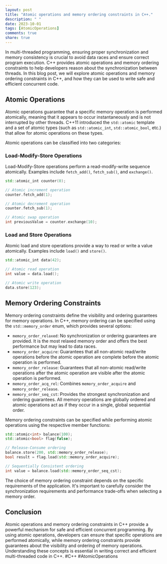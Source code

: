 ```yaml
---
layout: post
title: "Atomic operations and memory ordering constraints in C++."
description: " "
date: 2023-10-01
tags: [AtomicOperations]
comments: true
share: true
---
```


In multi-threaded programming, ensuring proper synchronization and memory consistency is crucial to avoid data races and ensure correct program execution. C++ provides atomic operations and memory ordering constraints to help developers reason about the synchronization between threads. In this blog post, we will explore atomic operations and memory ordering constraints in C++, and how they can be used to write safe and efficient concurrent code.

## Atomic Operations

Atomic operations guarantee that a specific memory operation is performed atomically, meaning that it appears to occur instantaneously and is not interrupted by other threads. C++11 introduced the `std::atomic` template and a set of atomic types (such as `std::atomic_int`, `std::atomic_bool`, etc.) that allow for atomic operations on these types.

Atomic operations can be classified into two categories:

### Load-Modify-Store Operations

Load-Modify-Store operations perform a read-modify-write sequence atomically. Examples include `fetch_add()`, `fetch_sub()`, and `exchange()`.

```cpp
std::atomic_int counter(0);

// Atomic increment operation
counter.fetch_add(1);

// Atomic decrement operation
counter.fetch_sub(1);

// Atomic swap operation
int previousValue = counter.exchange(10);
```

### Load and Store Operations

Atomic load and store operations provide a way to read or write a value atomically. Examples include `load()` and `store()`.

```cpp
std::atomic_int data(42);

// Atomic read operation
int value = data.load();

// Atomic write operation
data.store(123);
```

## Memory Ordering Constraints

Memory ordering constraints define the visibility and ordering guarantees for memory operations. In C++, memory ordering can be specified using the `std::memory_order` enum, which provides several options:

- `memory_order_relaxed`: No synchronization or ordering guarantees are provided. It is the most relaxed memory order and offers the best performance but may lead to data races.
- `memory_order_acquire`: Guarantees that all non-atomic read/write operations before the atomic operation are complete before the atomic operation is performed.
- `memory_order_release`: Guarantees that all non-atomic read/write operations after the atomic operation are visible after the atomic operation is performed.
- `memory_order_acq_rel`: Combines `memory_order_acquire` and `memory_order_release`.
- `memory_order_seq_cst`: Provides the strongest synchronization and ordering guarantees. All memory operations are globally ordered and atomic operations act as if they occur in a single, global sequential order.

Memory ordering constraints can be specified while performing atomic operations using the respective member functions:

```cpp
std::atomic<int> balance(100);
std::atomic<bool> flag(false);

// Release-Consume ordering
balance.store(200, std::memory_order_release);
bool result = flag.load(std::memory_order_acquire);

// Sequentially Consistent ordering
int value = balance.load(std::memory_order_seq_cst);
```

The choice of memory ordering constraint depends on the specific requirements of the application. It's important to carefully consider the synchronization requirements and performance trade-offs when selecting a memory order.

## Conclusion

Atomic operations and memory ordering constraints in C++ provide a powerful mechanism for safe and efficient concurrent programming. By using atomic operations, developers can ensure that specific operations are performed atomically, while memory ordering constraints provide guarantees about the visibility and ordering of memory operations. Understanding these concepts is essential in writing correct and efficient multi-threaded code in C++. #C++ #AtomicOperations